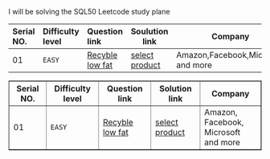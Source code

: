 I will be solving the SQL50 Leetcode study plane

| Serial NO.    | Difficulty level | Question link                     | Soulution link            |Company |  
| :-----------  | :----------------| :-------------------------------- |----------------------------- |----------|
| 01            | `EASY`             | [Recyble low fat](https://leetcode.com/problems/recyclable-and-low-fat-products/?envType=study-plan-v2&envId=top-sql-50)                                                                        |[select product](https://github.com/taybabusra/SQL50/blob/main/Day1/select.sql)                           |Amazon,Facebook,Microsoft and more |                   




<table border="1">
  <tr>
    <th>Serial NO.</th>
    <th>Difficulty level</th>
    <th>Question link</th>
    <th>Solution link</th>
    <th>Company</th>
  </tr>
  <tr>
    <td>01</td>
    <td><code>EASY</code></td>
    <td><a href="https://leetcode.com/problems/recyclable-and-low-fat-products/?envType=study-plan-v2&envId=top-sql-50">Recyble low fat</a></td>
    <td><a href="https://github.com/taybabusra/SQL50/blob/main/Day1/select.sql">select product</a></td>
    <td>Amazon,<br>
        Facebook,<br>
        Microsoft and more</td>
  </tr>
</table>
